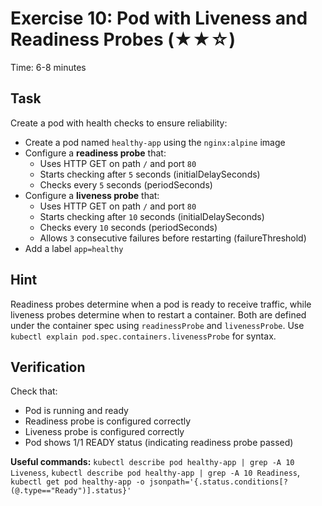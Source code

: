 # Exercise 10: Pod with Liveness and Readiness Probes (★★☆)

Time: 6-8 minutes

## Task

Create a pod with health checks to ensure reliability:

- Create a pod named `healthy-app` using the `nginx:alpine` image
- Configure a **readiness probe** that:
  - Uses HTTP GET on path `/` and port `80`
  - Starts checking after `5` seconds (initialDelaySeconds)
  - Checks every `5` seconds (periodSeconds)
- Configure a **liveness probe** that:
  - Uses HTTP GET on path `/` and port `80`
  - Starts checking after `10` seconds (initialDelaySeconds)
  - Checks every `10` seconds (periodSeconds)
  - Allows `3` consecutive failures before restarting (failureThreshold)
- Add a label `app=healthy`

## Hint

Readiness probes determine when a pod is ready to receive traffic, while liveness probes determine when to restart
a container. Both are defined under the container spec using `readinessProbe` and `livenessProbe`.
Use `kubectl explain pod.spec.containers.livenessProbe` for syntax.

## Verification

Check that:

- Pod is running and ready
- Readiness probe is configured correctly
- Liveness probe is configured correctly
- Pod shows 1/1 READY status (indicating readiness probe passed)

**Useful commands:** `kubectl describe pod healthy-app | grep -A 10 Liveness`,
`kubectl describe pod healthy-app | grep -A 10 Readiness`,
`kubectl get pod healthy-app -o jsonpath='{.status.conditions[?(@.type=="Ready")].status}'`
